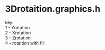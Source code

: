 # 3Drotaition.graphics.h

key: <br>
1 - Yrotation <br>
2 - Xrotation <br>
3 - Zrotation <br>
4 - rotaition with fill
